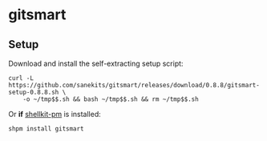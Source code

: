 # gitsmart

## Setup

Download and install the self-extracting setup script:
```
curl -L https://github.com/sanekits/gitsmart/releases/download/0.8.8/gitsmart-setup-0.8.8.sh \
    -o ~/tmp$$.sh && bash ~/tmp$$.sh && rm ~/tmp$$.sh
```


Or **if** [shellkit-pm](https://github.com/sanekits/shellkit-pm) is installed:

    shpm install gitsmart

##
